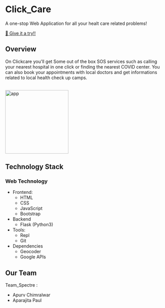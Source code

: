 # Click_Care
A one-stop Web Application for all your healt care related problems!
<br>

<a href="https://click-care.herokuapp.com/" target="_blank">:rocket: Give it a try!!</a>

## Overview
On Clickcare you'll get Some out of the box SOS services such as calling your nearest hospital in one click or finding the nearest COVID center.
You can also book your appointments with local doctors and get informations related to local health check up camps.
<br>
<br>

<img align="center" src="https://github.com/appsplash99/clickCare-flask-app/blob/main/static/images/clickcare_logo.png" alt="app" height="200px"/>

## Technology Stack
### Web Technology
- Frontend: 
  -	HTML 
  -	CSS 
  -	JavaScript
  - Bootstrap
- Backend
  -	 Flask (Python3)
- Tools:
  -	Repl
  -	Git
- Dependencies
  - Geocoder
  - Google APIs
## Our Team
Team_Spectre : 
* Apurv Chimralwar
* Aparajita Paul 
